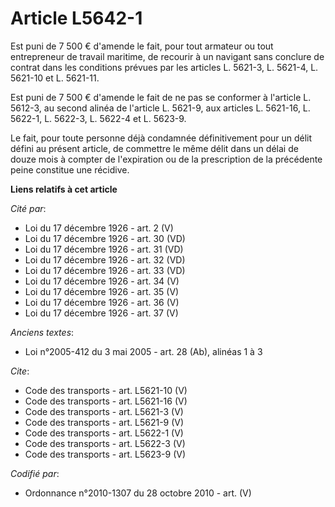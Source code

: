 # Article L5642-1

Est puni de 7 500 € d'amende le fait, pour tout armateur ou tout entrepreneur de travail maritime, de recourir à un navigant
sans conclure de contrat dans les conditions prévues par les articles L. 5621-3, L. 5621-4, L. 5621-10 et L. 5621-11. 

Est puni de 7 500 € d'amende le fait de ne pas se conformer à l'article L. 5612-3, au second alinéa de l'article L. 5621-9,
aux articles L. 5621-16, 
L. 5622-1, 
L. 5622-3, L. 5622-4 et L. 5623-9. 

Le fait, pour toute personne déjà condamnée définitivement pour un délit défini au présent article, de commettre le même
délit dans un délai de douze mois à compter de l'expiration ou de la prescription de la précédente peine constitue une
récidive.

**Liens relatifs à cet article**

_Cité par_:

  - Loi du 17 décembre 1926 - art. 2 (V)
  - Loi du 17 décembre 1926 - art. 30 (VD)
  - Loi du 17 décembre 1926 - art. 31 (VD)
  - Loi du 17 décembre 1926 - art. 32 (VD)
  - Loi du 17 décembre 1926 - art. 33 (VD)
  - Loi du 17 décembre 1926 - art. 34 (V)
  - Loi du 17 décembre 1926 - art. 35 (V)
  - Loi du 17 décembre 1926 - art. 36 (V)
  - Loi du 17 décembre 1926 - art. 37 (V)

_Anciens textes_:

  - Loi n°2005-412 du 3 mai 2005 - art. 28 (Ab), alinéas 1 à 3

_Cite_:

  - Code des transports - art. L5621-10 (V)
  - Code des transports - art. L5621-16 (V)
  - Code des transports - art. L5621-3 (V)
  - Code des transports - art. L5621-9 (V)
  - Code des transports - art. L5622-1 (V)
  - Code des transports - art. L5622-3 (V)
  - Code des transports - art. L5623-9 (V)

_Codifié par_:

  - Ordonnance n°2010-1307 du 28 octobre 2010 - art. (V)
